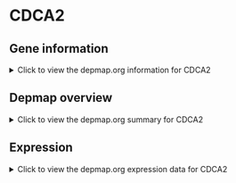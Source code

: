<h1>CDCA2</h1>

<h2>Gene information</h2>
<details>
  <summary>Click to view the depmap.org information for CDCA2</summary>
  <p><a href="https://depmap.org/portal/gene/CDCA2?tab=about" target="_BLANK">Open page in a new tab...</a></p>
  <iframe src="https://depmap.org/portal/gene/CDCA2?tab=about" style="border:none;width:100%;height:800px"></iframe>
</details>

<h2>Depmap overview</h2>
<details>
  <summary>Click to view the depmap.org summary for CDCA2</summary>
  <p><a href="https://depmap.org/portal/gene/CDCA2?tab=overview" target="_BLANK">Open page in a new tab...</a></p>
  <iframe src="https://depmap.org/portal/gene/CDCA2?tab=overview" style="border:none;width:100%;height:800px"></iframe>
</details>

<h2>Expression</h2>
<details>
  <summary>Click to view the depmap.org expression data for CDCA2</summary>
  <p><a href="https://depmap.org/portal/gene/CDCA2?tab=characterization" target="_BLANK">Open page in a new tab...</a></p>
  <iframe src="https://depmap.org/portal/gene/CDCA2?tab=characterization" style="border:none;width:100%;height:800px"></iframe>
</details>


<!--
<h2>Reactome Pathway diagram</h2>
<details>
  <summary>Click to view the Reactome pathway for CDCA2</summary>
  <p><a href="PURL" target="_BLANK">Open page in a new tab...</a></p>
  PNAME
</details>
-->



